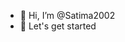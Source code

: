 - 👋 Hi, I’m @Satima2002
- 👀 Let's get started



<!---
Satima2002/Satima2002 is a ✨ special ✨ repository because its `README.md` (this file) appears on your GitHub profile.
You can click the Preview link to take a look at your changes.
--->
